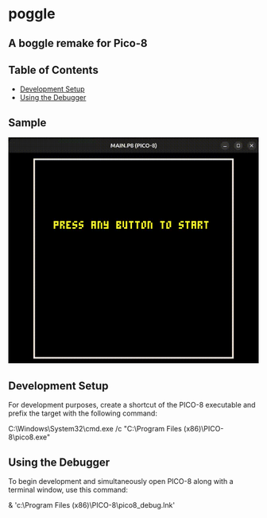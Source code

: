 # poggle

## A boggle remake for Pico-8

## Table of Contents
- [Development Setup](#development-setup)
- [Using the Debugger](#using-the-debugger)

## Sample

![poggle-sample](poggle.gif)

## Development Setup

For development purposes, create a shortcut of the PICO-8 executable and prefix the target with the following command:

C:\Windows\System32\cmd.exe /c "C:\Program Files (x86)\PICO-8\pico8.exe"


## Using the Debugger

To begin development and simultaneously open PICO-8 along with a terminal window, use this command:

& 'c:\Program Files (x86)\PICO-8\pico8_debug.lnk'
